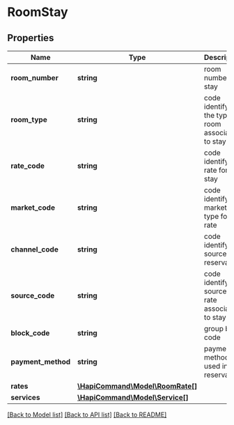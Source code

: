 # RoomStay

## Properties
Name | Type | Description | Notes
------------ | ------------- | ------------- | -------------
**room_number** | **string** | room number for stay | [optional] 
**room_type** | **string** | code identifying the type of room associated to stay | [optional] 
**rate_code** | **string** | code identifying rate for stay | [optional] 
**market_code** | **string** | code identifying marketing type for rate | [optional] 
**channel_code** | **string** | code identifying source of reservation | [optional] 
**source_code** | **string** | code identifying source of rate associated to stay | [optional] 
**block_code** | **string** | group block code | [optional] 
**payment_method** | **string** | payment method used in the reservation | [optional] 
**rates** | [**\HapiCommand\Model\RoomRate[]**](RoomRate.md) |  | [optional] 
**services** | [**\HapiCommand\Model\Service[]**](Service.md) |  | [optional] 

[[Back to Model list]](../README.md#documentation-for-models) [[Back to API list]](../README.md#documentation-for-api-endpoints) [[Back to README]](../README.md)

